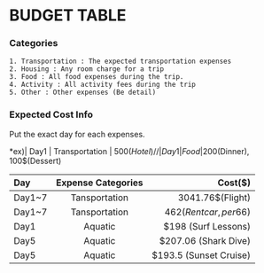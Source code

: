 # BUDGET TABLE

### Categories
~~~
1. Transportation : The expected transportation expenses
2. Housing : Any room charge for a trip
3. Food : All food expenses during the trip. 
4. Activity : All activity fees during the trip
5. Other : Other expenses (Be detail)
~~~

### Expected Cost Info

Put the exact day for each expenses.

*ex)| Day1 | Transportation | 500$(Hotel) //| Day1 | Food | 200$(Dinner), 100$(Dessert)

| Day | Expense Categories | Cost($) |
| :-------- | :--------: | --------: |
|Day1~7|Tansportation|3041.76$(Flight)|
|Day1~7|Tansportation|462$(Rent car, per 66$)|
|Day1|Aquatic|$198 (Surf Lessons)|
|Day5|Aquatic|$207.06 (Shark Dive)|
|Day5|Aquatic|$193.5 (Sunset Cruise)|
